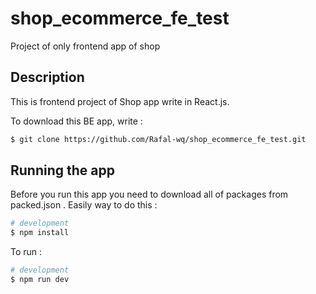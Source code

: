 # shop_ecommerce_fe_test
Project of only frontend app of shop
## Description

This is frontend project of Shop app write in React.js.</br>

To download this BE app, write :

```bash
$ git clone https://github.com/Rafal-wq/shop_ecommerce_fe_test.git
```

## Running the app

Before you run this app you need to download all of packages from packed.json .
Easily way to do this :

```bash
# development
$ npm install
```

To run :

```bash
# development
$ npm run dev
```


